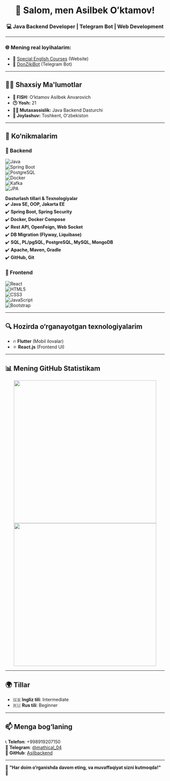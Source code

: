 <h1 align="center">👋 Salom, men Asilbek Oʻktamov!</h1>
<h3 align="center">💻 Java Backend Developer | Telegram Bot | Web Development</h3>

---

### 🌐 **Mening real loyihalarim**:
- 🔗 [Special English Courses](https://specialenglishcourses.com) (Website)
- 🤖 [DonZikiBot](https://t.me/DonZikibot) (Telegram Bot)

---

## 🙍‍♂ **Shaxsiy Ma'lumotlar**
- **👤 FISH:** Oʻktamov Asilbek Anvarovich  
- **🕑 Yosh:** 21  
- **👨‍💻 Mutaxassislik:** Java Backend Dasturchi  
- **📍 Joylashuv:** Toshkent, Oʻzbekiston  

---

## 🚀 **Ko‘nikmalarim**  
### 🔹 Backend  
![Java](https://img.shields.io/badge/Java-ED8B00?style=for-the-badge&logo=java&logoColor=white)  
![Spring Boot](https://img.shields.io/badge/Spring%20Boot-6DB33F?style=for-the-badge&logo=spring-boot&logoColor=white)  
![PostgreSQL](https://img.shields.io/badge/PostgreSQL-316192?style=for-the-badge&logo=postgresql&logoColor=white)  
![Docker](https://img.shields.io/badge/Docker-2496ED?style=for-the-badge&logo=docker&logoColor=white)  
![Kafka](https://img.shields.io/badge/Kafka-231F20?style=for-the-badge&logo=apache-kafka&logoColor=white)  
![JPA](https://img.shields.io/badge/JPA-00599C?style=for-the-badge&logo=hibernate&logoColor=white)  

**Dasturlash tillari & Texnologiyalar**  
✔️ **Java SE, OOP, Jakarta EE**  
✔️ **Spring Boot, Spring Security**  
✔️ **Docker, Docker Compose**  
✔️ **Rest API, OpenFeign, Web Socket**  
✔️ **DB Migration (Flyway, Liquibase)**  
✔️ **SQL, PL/pgSQL, PostgreSQL, MySQL, MongoDB**  
✔️ **Apache, Maven, Gradle**  
✔️ **GitHub, Git**  

### 🔹 Frontend
![React](https://img.shields.io/badge/React-61DAFB?style=for-the-badge&logo=react&logoColor=white)  
![HTML5](https://img.shields.io/badge/HTML5-E34F26?style=for-the-badge&logo=html5&logoColor=white)  
![CSS3](https://img.shields.io/badge/CSS3-1572B6?style=for-the-badge&logo=css3&logoColor=white)  
![JavaScript](https://img.shields.io/badge/JavaScript-F7DF1E?style=for-the-badge&logo=javascript&logoColor=black)  
![Bootstrap](https://img.shields.io/badge/Bootstrap-563D7C?style=for-the-badge&logo=bootstrap&logoColor=white)  

---

## 🔍 **Hozirda o‘rganayotgan texnologiyalarim**
- 🔥 **Flutter** (Mobil ilovalar)
- ⚛ **React.js** (Frontend UI)

---

## 📊 **Mening GitHub Statistikam**
<p align="center">
  <img src="https://github-readme-stats.vercel.app/api?username=Asilbackend&show_icons=true&theme=tokyonight" width="450px">
  <img src="https://github-readme-streak-stats.herokuapp.com/?user=Asilbackend&theme=tokyonight" width="450px">
</p>

---

## 🌍 **Tillar**  
- 🇬🇧 **Ingliz tili**: Intermediate  
- 🇷🇺 **Rus tili**: Beginner  

---

## 📫 **Menga bog‘laning**
📞 **Telefon**: +998919207150  
📩 **Telegram**: [@mathical_04](https://t.me/mathical_04)  
📂 **GitHub**: [Asilbackend](https://github.com/Asilbackend)  

---

🎯 **"Har doim o‘rganishda davom eting, va muvaffaqiyat sizni kutmoqda!"** 🚀  
